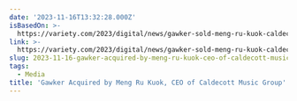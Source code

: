 ```yaml
---
date: '2023-11-16T13:32:28.000Z'
isBasedOn: >-
  https://variety.com/2023/digital/news/gawker-sold-meng-ru-kuok-caldecott-music-group-1235791943/
link: >-
  https://variety.com/2023/digital/news/gawker-sold-meng-ru-kuok-caldecott-music-group-1235791943/
slug: 2023-11-16-gawker-acquired-by-meng-ru-kuok-ceo-of-caldecott-music-group
tags:
  - Media
title: 'Gawker Acquired by Meng Ru Kuok, CEO of Caldecott Music Group'
---
```



